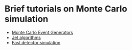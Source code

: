 # Brief tutorials on Monte Carlo simulation
* [Monte Carlo Event Generators](EventGenerators/README.md)
* [Jet algorithms](Jets/README.md)
* [Fast detector simulation](DetectorSim/Delphes.md)
